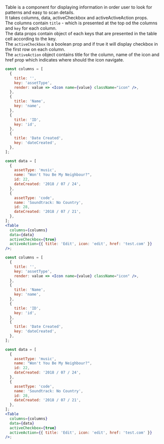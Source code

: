 Table is a component for displaying information in order user to look for patterns and easy to scan details. <br />
It takes columns, data, activeCheckbox and activeActiveAction props.
<br /> The columns contain `title` - which is presented at the top od the columns and `key` for each column.
<br /> The data props contain object of each keys that are presented in the table cell according to the key.
<br /> The `activeCheckbox` is a boolean prop and if true it will display checkbox in the first row on each column.
<br /> The `activeAction` object contains title for the column, name of the icon and href prop which indicates where should the icon navigate.

```jsx static
const columns = [
  {
    title: '',
    key: 'assetType',
    render: value => <Icon name={value} className="icon" />,
  },
  {
    title: 'Name',
    key: 'name',
  },
  {
    title: 'ID',
    key: 'id',
  },
  {
    title: 'Date Created',
    key: 'dateCreated',
  },
];

const data = [
  {
    assetType: 'music',
    name: "Won't You Be My Neighbour?",
    id: 22,
    dateCreated: '2018 / 07 / 24',
  },
  {
    assetType: 'code',
    name: 'Soundtrack: No Country',
    id: 28,
    dateCreated: '2018 / 07 / 21',
  },
];
<Table
  columns={columns}
  data={data}
  activeCheckbox={true}
  activeAction={{ title: 'Edit', icon: 'edit', href: 'test.com' }}
/>;
```

```jsx
const columns = [
  {
    title: '',
    key: 'assetType',
    render: value => <Icon name={value} className="icon" />,
  },
  {
    title: 'Name',
    key: 'name',
  },
  {
    title: 'ID',
    key: 'id',
  },
  {
    title: 'Date Created',
    key: 'dateCreated',
  },
];

const data = [
  {
    assetType: 'music',
    name: "Won't You Be My Neighbour?",
    id: 22,
    dateCreated: '2018 / 07 / 24',
  },
  {
    assetType: 'code',
    name: 'Soundtrack: No Country',
    id: 28,
    dateCreated: '2018 / 07 / 21',
  },
];
<Table
  columns={columns}
  data={data}
  activeCheckbox={true}
  activeAction={{ title: 'Edit', icon: 'edit', href: 'test.com' }}
/>;
```
